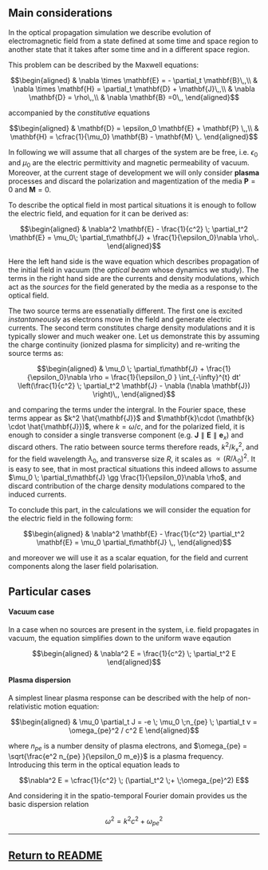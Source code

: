 ## Main considerations

In the optical propagation simulation we describe evolution of electromagnetic field from a state defined at some time and space region to another state that it takes after some time and in a different space region.

This problem can be described by the Maxwell equations:

```math
\begin{aligned}
 & \nabla \times \mathbf{E} = - \partial_t \mathbf{B}\,,\\
 & \nabla \times \mathbf{H} = \partial_t \mathbf{D} + \mathbf{J}\,,\\
 & \nabla \mathbf{D} = \rho\,,\\
 & \nabla  \mathbf{B} =0\,,
\end{aligned}
```

accompanied by the *constitutive* equations

```math
\begin{aligned}
 & \mathbf{D}  = \epsilon_0 \mathbf{E} + \mathbf{P} \,,\\
 & \mathbf{H}  = \cfrac{1}{\mu_0} \mathbf{B} - \mathbf{M} \,.
\end{aligned}
```

In following we will assume that all charges of the system are be free, i.e. $\epsilon_0$ and $\mu_0$ are the electric permittivity and magnetic permeability of vacuum. Moreover, at the current stage of development we will only consider **plasma** processes and discard the polarization and magentization of the media $\mathbf{P}=0$ and $\mathbf{M}=0$.

To describe the optical field in most partical situations it is enough to follow the electric field, and equation for it can be derived as:

```math
\begin{aligned}
 & \nabla^2 \mathbf{E} - \frac{1}{c^2} \; \partial_t^2 \mathbf{E} = \mu_0\; \partial_t\mathbf{J}  + \frac{1}{\epsilon_0}\nabla \rho\,.
\end{aligned}
```

Here the left hand side is the wave equation which describes propagation of the initial field in vacuum (the _optical beam_ whose dynamics we study). The terms in the right hand side are the currents and density modulations, which act as the _sources_ for the field generated by the media as a response to the optical field.

The two source terms are essenatially different. The first one is excited _instantaneously_ as electrons move in the field and generate electric currents. The second term constitutes charge density modulations and it is typically slower and much weaker one. Let us demonstrate this by assuming the charge continuity (ionized plasma for simplicity) and re-writing the source terms as:

```math
\begin{aligned}
 & \mu_0 \; \partial_t\mathbf{J}  + \frac{1}{\epsilon_0}\nabla \rho =  \frac{1}{\epsilon_0 } \int_{-\infty}^{t} dt' \left(\frac{1}{c^2} \; \partial_t^2 \mathbf{J} -   \nabla (\nabla \mathbf{J}) \right)\,,
\end{aligned}
```

and comparing the terms under the intergral. In the Fourier space, these terms appear as $k^2 \hat{\mathbf{J}}$ and $\mathbf{k}\cdot (\mathbf{k} \cdot \hat{\mathbf{J}})$, where $k=\omega/c$, and for the polarized field, it is enough to consider a single transverse component (e.g. $\mathbf{J} \parallel \mathbf{E} \parallel \mathbf{e}_x$) and discard others. The ratio between source terms therefore reads, $k^2/k_x^2$, and for the field wavelength $\lambda_0$, and transverse size $R$, it scales as $\propto (R/\lambda_0)^2$. It is easy to see, that in most practical situations this indeed allows to assume $\mu_0 \; \partial_t\mathbf{J} \gg \frac{1}{\epsilon_0}\nabla \rho$, and discard contribution of the charge density modulations compared to the induced currents.

To conclude this part, in the calculations we will consider the equation for the electric field in the following form:

```math
\begin{aligned}
 & \nabla^2 \mathbf{E} - \frac{1}{c^2} \partial_t^2 \mathbf{E} = \mu_0  \partial_t\mathbf{J}  \,,
\end{aligned}
```

and moreover we will use it as a scalar equation, for the field and current components along the laser field polarisation.

## Particular cases

#### Vacuum case

In a case when no sources are present in the system, i.e. field propagates in vacuum, the equation simplifies down to the uniform wave eqaution

```math
\begin{aligned}
& \nabla^2 E = \frac{1}{c^2} \; \partial_t^2 E
\end{aligned}
```

#### Plasma dispersion

A simplest linear plasma response can be described with the help of non-relativistic motion equation:

```math
\begin{aligned}
& \mu_0 \partial_t J = -e \; \mu_0 \;n_{pe} \; \partial_t v = \omega_{pe}^2 / c^2 E
\end{aligned}
```

where $n_{pe}$ is a number density of plasma electrons, and $\omega_{pe} = \sqrt{\frac{e^2 n_{pe} }{\epsilon_0  m_e}}$ is a plasma frequency. Introducing this term in the optical equation leads to

```math
\nabla^2 E = \cfrac{1}{c^2} \; (\partial_t^2 \;+ \;\omega_{pe}^2)  E
```

And considering it in the spatio-temporal Fourier domain provides us the basic dispersion relation

```math
\omega^2 = k^2 c^2 + \omega_{pe}^2
```

---

## [Return to README](https://github.com/hightower8083/axiprop/blob/new-docs/README.md#documentation)
